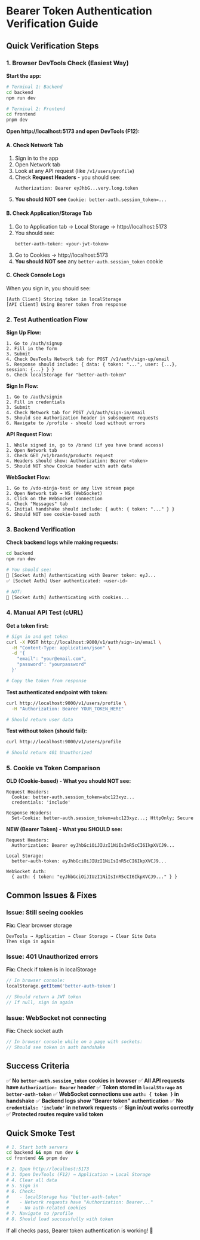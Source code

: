 # Bearer Token Authentication Verification Guide

## Quick Verification Steps

### 1. Browser DevTools Check (Easiest Way)

**Start the app:**
```bash
# Terminal 1: Backend
cd backend
npm run dev

# Terminal 2: Frontend
cd frontend
pnpm dev
```

**Open http://localhost:5173 and open DevTools (F12):**

#### A. Check Network Tab
1. Sign in to the app
2. Open Network tab
3. Look at any API request (like `/v1/users/profile`)
4. Check **Request Headers** - you should see:
   ```
   Authorization: Bearer eyJhbG...very.long.token
   ```
5. **You should NOT see** `Cookie: better-auth.session_token=...`

#### B. Check Application/Storage Tab
1. Go to Application tab → Local Storage → http://localhost:5173
2. You should see:
   ```
   better-auth-token: <your-jwt-token>
   ```
3. Go to Cookies → http://localhost:5173
4. **You should NOT see** any `better-auth.session_token` cookie

#### C. Check Console Logs
When you sign in, you should see:
```
[Auth Client] Storing token in localStorage
[API Client] Using Bearer token from response
```

### 2. Test Authentication Flow

**Sign Up Flow:**
```
1. Go to /auth/signup
2. Fill in the form
3. Submit
4. Check DevTools Network tab for POST /v1/auth/sign-up/email
5. Response should include: { data: { token: "...", user: {...}, session: {...} } }
6. Check localStorage for "better-auth-token"
```

**Sign In Flow:**
```
1. Go to /auth/signin
2. Fill in credentials
3. Submit
4. Check Network tab for POST /v1/auth/sign-in/email
5. Should see Authorization header in subsequent requests
6. Navigate to /profile - should load without errors
```

**API Request Flow:**
```
1. While signed in, go to /brand (if you have brand access)
2. Open Network tab
3. Check GET /v1/brands/products request
4. Headers should show: Authorization: Bearer <token>
5. Should NOT show Cookie header with auth data
```

**WebSocket Flow:**
```
1. Go to /vdo-ninja-test or any live stream page
2. Open Network tab → WS (WebSocket)
3. Click on the WebSocket connection
4. Check "Messages" tab
5. Initial handshake should include: { auth: { token: "..." } }
6. Should NOT see cookie-based auth
```

### 3. Backend Verification

**Check backend logs while making requests:**

```bash
cd backend
npm run dev

# You should see:
🔐 [Socket Auth] Authenticating with Bearer token: eyJ...
✅ [Socket Auth] User authenticated: <user-id>

# NOT:
🔐 [Socket Auth] Authenticating with cookies...
```

### 4. Manual API Test (cURL)

**Get a token first:**
```bash
# Sign in and get token
curl -X POST http://localhost:9000/v1/auth/sign-in/email \
  -H "Content-Type: application/json" \
  -d '{
    "email": "your@email.com",
    "password": "yourpassword"
  }'

# Copy the token from response
```

**Test authenticated endpoint with token:**
```bash
curl http://localhost:9000/v1/users/profile \
  -H "Authorization: Bearer YOUR_TOKEN_HERE"

# Should return user data
```

**Test without token (should fail):**
```bash
curl http://localhost:9000/v1/users/profile

# Should return 401 Unauthorized
```

### 5. Cookie vs Token Comparison

**OLD (Cookie-based) - What you should NOT see:**
```
Request Headers:
  Cookie: better-auth.session_token=abc123xyz...
  credentials: 'include'

Response Headers:
  Set-Cookie: better-auth.session_token=abc123xyz...; HttpOnly; Secure
```

**NEW (Bearer Token) - What you SHOULD see:**
```
Request Headers:
  Authorization: Bearer eyJhbGciOiJIUzI1NiIsInR5cCI6IkpXVCJ9...

Local Storage:
  better-auth-token: eyJhbGciOiJIUzI1NiIsInR5cCI6IkpXVCJ9...

WebSocket Auth:
  { auth: { token: "eyJhbGciOiJIUzI1NiIsInR5cCI6IkpXVCJ9..." } }
```

## Common Issues & Fixes

### Issue: Still seeing cookies
**Fix:** Clear browser storage
```
DevTools → Application → Clear Storage → Clear Site Data
Then sign in again
```

### Issue: 401 Unauthorized errors
**Fix:** Check if token is in localStorage
```javascript
// In browser console:
localStorage.getItem('better-auth-token')

// Should return a JWT token
// If null, sign in again
```

### Issue: WebSocket not connecting
**Fix:** Check socket auth
```javascript
// In browser console while on a page with sockets:
// Should see token in auth handshake
```

## Success Criteria

✅ **No `better-auth.session_token` cookies in browser**
✅ **All API requests have `Authorization: Bearer` header**
✅ **Token stored in `localStorage` as `better-auth-token`**
✅ **WebSocket connections use `auth: { token }` in handshake**
✅ **Backend logs show "Bearer token" authentication**
✅ **No `credentials: 'include'` in network requests**
✅ **Sign in/out works correctly**
✅ **Protected routes require valid token**

## Quick Smoke Test

```bash
# 1. Start both servers
cd backend && npm run dev &
cd frontend && pnpm dev

# 2. Open http://localhost:5173
# 3. Open DevTools (F12) → Application → Local Storage
# 4. Clear all data
# 5. Sign in
# 6. Check:
#    - localStorage has "better-auth-token"
#    - Network requests have "Authorization: Bearer..."
#    - No auth-related cookies
# 7. Navigate to /profile
# 8. Should load successfully with token
```

If all checks pass, Bearer token authentication is working! 🎉
